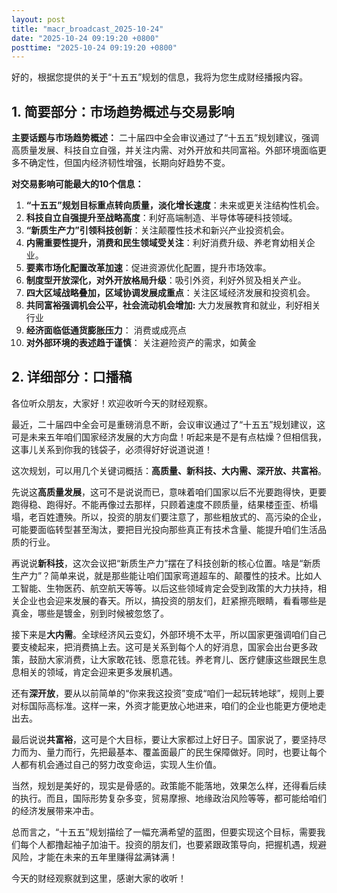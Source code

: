 ```yaml
---
layout: post
title: "macr_broadcast_2025-10-24"
date: "2025-10-24 09:19:20 +0800"
posttime: "2025-10-24 09:19:20 +0800"
---
```


好的，根据您提供的关于“十五五”规划的信息，我将为您生成财经播报内容。

## 1. 简要部分：市场趋势概述与交易影响

**主要话题与市场趋势概述：**
二十届四中全会审议通过了“十五五”规划建议，强调高质量发展、科技自立自强，并关注内需、对外开放和共同富裕。外部环境面临更多不确定性，但国内经济韧性增强，长期向好趋势不变。

**对交易影响可能最大的10个信息：**

1.  **“十五五”规划目标重点转向质量，淡化增长速度**：未来或更关注结构性机会。
2.  **科技自立自强提升至战略高度**：利好高端制造、半导体等硬科技领域。
3.  **“新质生产力”引领科技创新**：关注颠覆性技术和新兴产业投资机会。
4.  **内需重要性提升，消费和民生领域受关注**：利好消费升级、养老育幼相关企业。
5.  **要素市场化配置改革加速**：促进资源优化配置，提升市场效率。
6.  **制度型开放深化，对外开放格局升级**：吸引外资，利好外贸及相关产业。
7.  **四大区域战略叠加，区域协调发展成重点**：关注区域经济发展和投资机会。
8.  **共同富裕强调机会公平，社会流动机会增加:** 大力发展教育和就业，利好相关行业
9.  **经济面临低通货膨胀压力**： 消费或成亮点
10. **对外部环境的表述趋于谨慎**： 关注避险资产的需求，如黄金

## 2. 详细部分：口播稿

各位听众朋友，大家好！欢迎收听今天的财经观察。

最近，二十届四中全会可是重磅消息不断，会议审议通过了“十五五”规划建议，这可是未来五年咱们国家经济发展的大方向盘！听起来是不是有点枯燥？但相信我，这事儿关系到你我的钱袋子，必须得好好说道说道！

这次规划，可以用几个关键词概括：**高质量、新科技、大内需、深开放、共富裕**。

先说这**高质量发展**，这可不是说说而已，意味着咱们国家以后不光要跑得快，更要跑得稳、跑得好。不能再像过去那样，只顾着速度不顾质量，结果楼歪歪、桥塌塌，老百姓遭殃。所以，投资的朋友们要注意了，那些粗放式的、高污染的企业，可能要面临转型甚至淘汰，要把目光投向那些真正有技术含量、能提升咱们生活品质的行业。

再说说**新科技**，这次会议把“新质生产力”摆在了科技创新的核心位置。啥是“新质生产力”？简单来说，就是那些能让咱们国家弯道超车的、颠覆性的技术。比如人工智能、生物医药、航空航天等等。以后这些领域肯定会受到政策的大力扶持，相关企业也会迎来发展的春天。所以，搞投资的朋友们，赶紧擦亮眼睛，看看哪些是真金，哪些是镀金，别到时候被忽悠了。

接下来是**大内需**。全球经济风云变幻，外部环境不太平，所以国家更强调咱们自己要支棱起来，把消费搞上去。这可是关系到每个人的好消息，国家会出台更多政策，鼓励大家消费，让大家敢花钱、愿意花钱。养老育儿、医疗健康这些跟民生息息相关的领域，肯定会迎来更多发展机遇。

还有**深开放**，要从以前简单的“你来我这投资”变成“咱们一起玩转地球”，规则上要对标国际高标准。这样一来，外资才能更放心地进来，咱们的企业也能更方便地走出去。

最后说说**共富裕**，这可是个大目标，要让大家都过上好日子。国家说了，要坚持尽力而为、量力而行，先把最基本、覆盖面最广的民生保障做好。同时，也要让每个人都有机会通过自己的努力改变命运，实现人生价值。

当然，规划是美好的，现实是骨感的。政策能不能落地，效果怎么样，还得看后续的执行。而且，国际形势复杂多变，贸易摩擦、地缘政治风险等等，都可能给咱们的经济发展带来冲击。

总而言之，“十五五”规划描绘了一幅充满希望的蓝图，但要实现这个目标，需要我们每个人都撸起袖子加油干。投资的朋友们，也要紧跟政策导向，把握机遇，规避风险，才能在未来的五年里赚得盆满钵满！

今天的财经观察就到这里，感谢大家的收听！
